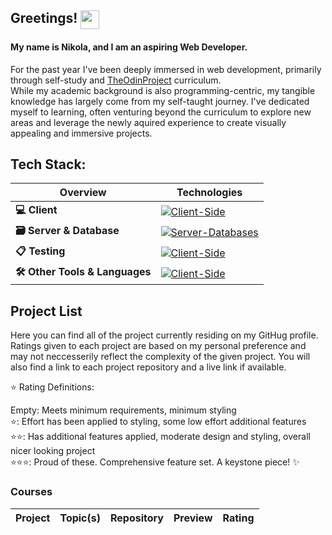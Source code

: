 ## Greetings! <img src="https://media.tenor.com/MdI9bTt7NMgAAAAi/good-evening-hand-wave.gif" width="30" align="top">
<h4>My name is Nikola, and I am an aspiring Web Developer.</h4>

For the past year I've been deeply immersed in web development, primarily through self-study and [TheOdinProject](https://www.theodinproject.com/) curriculum. <br>
While my academic background is also programming-centric, my tangible knowledge has largely come from my self-taught journey. I've dedicated myself to learning, often venturing beyond the curriculum to explore new areas and leverage the newly aquired experience to create visually appealing and immersive projects.

## Tech Stack:

| Overview              | Technologies                                                                         |
| --------------------- | ------------------------------------------------------------------------------------ |
| **💻 Client**         | [![Client-Side](https://skillicons.dev/icons?i=html,css,js,react&perline=6)](https://skillicons.dev)|
| **🗃️ Server & Database**| [![Server-Databases](https://skillicons.dev/icons?i=nodejs,express,mongodb,mysql,firebase&perline=6)](https://skillicons.dev)|
| **📋 Testing**        | [![Client-Side](https://skillicons.dev/icons?i=jest&perline=6)](https://skillicons.dev) |
| **🛠️ Other Tools & Languages** | [![Client-Side](https://skillicons.dev/icons?i=java,cs,git,npm,pug,jquery,d3,webpack,vite,vscode,figma,vercel&perline=6)](https://skillicons.dev) |

<!-- ### 💻 Client
  [![Client-Side](https://skillicons.dev/icons?i=html,css,js,react&perline=6)](https://skillicons.dev)

### 🗃️ Server & Database
  [![Server-Databases](https://skillicons.dev/icons?i=nodejs,express,mongodb,mysql,firebase&perline=6)](https://skillicons.dev)

### 📋 Testing
  [![Client-Side](https://skillicons.dev/icons?i=jest&perline=6)](https://skillicons.dev)

### 🛠️ Other Tools & Languages
  [![Client-Side](https://skillicons.dev/icons?i=java,cs,git,npm,pug,jquery,d3,webpack,vite,vscode,figma,vercel&perline=6)](https://skillicons.dev) -->

## Project List
Here you can find all of the project currently residing on my GitHug profile. Ratings given to each project are based on my personal preference and may not neccesserily reflect the complexity of the given project. You will also find a link to each project repository and a live link if available.

⭐ Rating Definitions:

Empty: Meets minimum requirements, minimum styling <br>
⭐: Effort has been applied to styling, some low effort additional features <br>
⭐⭐: Has additional features applied, moderate design and styling, overall nicer looking project <br>
⭐⭐⭐: Proud of these. Comprehensive feature set. A keystone piece! ✨

### **Courses**

| Project |	Topic(s) | Repository |	Preview |	Rating |
| ------- | -------- | ---------- | ------- | ------ |

